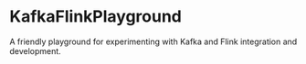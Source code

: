 # KafkaFlinkPlayground
A friendly playground for experimenting with Kafka and Flink integration and development.
